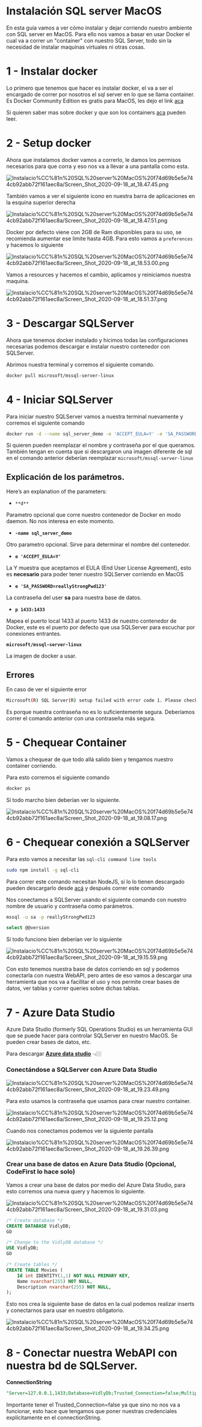 # Instalación SQL server MacOS

En esta guía vamos a ver cómo instalar y dejar corriendo nuestro ambiente con SQL server en MacOS. Para ello nos vamos a basar en usar Docker el cual va a correr un "container" con nuestro SQL Server, todo sin la necesidad de instalar maquinas virtuales ni otras cosas.

# 1 - Instalar docker

Lo primero que tenemos que hacer es instalar docker, el va a ser el encargado de correr por nosotros el sql server en lo que se llama container.
Es Docker Community Edition es gratis para MacOS, les dejo el link [aca](https://hub.docker.com/editions/community/docker-ce-desktop-mac?tab=description)

Si quieren saber mas sobre docker y que son los containers [aca](https://docs.docker.com/get-started/) pueden leer.

# 2 - Setup docker

Ahora que instalamos docker vamos a correrlo, le damos los permisos necesarios para que corra y eso nos va a llevar a una pantalla como esta.

![Instalacio%CC%81n%20SQL%20server%20MacOS%20f74d69b5e5e744cb92abb72f161aec8a/Screen_Shot_2020-09-18_at_18.47.45.png](InstalaciónSQLserverMacOS/1.png)

También vamos a ver el siguiente icono en nuestra barra de aplicaciones en la esquina superior derecha

![Instalacio%CC%81n%20SQL%20server%20MacOS%20f74d69b5e5e744cb92abb72f161aec8a/Screen_Shot_2020-09-18_at_18.47.51.png](InstalaciónSQLserverMacOS/Screen_Shot_2020-09-18_at_18.47.51.png)

Docker por defecto viene con 2GB de Ram disponibles para su uso, se recomienda aumentar ese limite hasta 4GB. Para esto vamos a `preferences` y hacemos lo siguiente

![Instalacio%CC%81n%20SQL%20server%20MacOS%20f74d69b5e5e744cb92abb72f161aec8a/Screen_Shot_2020-09-18_at_18.53.00.png](InstalaciónSQLserverMacOS/Screen_Shot_2020-09-18_at_18.53.00.png)

Vamos a resources y hacemos el cambio, aplicamos y reiniciamos nuestra maquina.

![Instalacio%CC%81n%20SQL%20server%20MacOS%20f74d69b5e5e744cb92abb72f161aec8a/Screen_Shot_2020-09-18_at_18.51.37.png](InstalaciónSQLserverMacOS/Screen_Shot_2020-09-18_at_18.51.37.png)

# 3 - Descargar SQLServer

Ahora que tenemos docker instalado y hicimos todas las configuraciones necesarias podemos descargar e instalar nuestro contenedor con SQLServer.

Abrimos nuestra terminal y corremos el siguiente comando.

```bash
docker pull microsoft/mssql-server-linux
```

# 4 - Iniciar SQLServer

Para iniciar nuestro SQLServer vamos a nuestra terminal nuevamente y corremos el siguiente comando

```bash
docker run -d --name sql_server_demo -e 'ACCEPT_EULA=Y' -e 'SA_PASSWORD=reallyStrongPwd123' -p 1433:1433 microsoft/mssql-server-linux
```

Si quieren pueden reemplazar el nombre y contraseña por el que queramos. También tengan en cuenta que si descargaron una imagen diferente de sql en el comando anterior deberían reemplazar `microsoft/mssql-server-linux`

## Explicación de los parámetros.

Here’s an explanation of the parameters:

- `**d**`

Parametro opcional que corre nuestro contenedor de Docker en modo daemon. No nos interesa en este momento.

- **`-name sql_server_demo`**

Otro parametro opcional. Sirve para determinar el nombre del contenedor.

- **`e 'ACCEPT_EULA=Y'`**

La Y muestra que aceptamos el EULA (End User License Agreement), esto es **necesario** para poder tener nuestro SQLServer corriendo en MacOS

- **`e 'SA_PASSWORD=reallyStrongPwd123'`**

La contraseña del user **sa** para nuestra base de datos.

- **`p 1433:1433`**

Mapea el puerto local 1433 al puerto 1433 de nuestro contenedor de Docker, este es el puerto por defecto que usa SQLServer para escuchar por conexiones entrantes.

**`microsoft/mssql-server-linux`**

La imagen de docker a usar.

## **Errores**

En caso de ver el siguiente error

```bash
Microsoft(R) SQL Server(R) setup failed with error code 1. Please check the setup log in /var/opt/mssql/log for more information.
```

Es porque nuestra contraseña no es lo suficientemente segura. Deberíamos correr el comando anterior con una contraseña más segura.

# 5 - Chequear Container

Vamos a chequear de que todo allá salido bien y tengamos nuestro container corriendo.

Para esto corremos el siguiente comando

```bash
docker ps
```

Si todo marcho bien deberían ver lo siguiente.

![Instalacio%CC%81n%20SQL%20server%20MacOS%20f74d69b5e5e744cb92abb72f161aec8a/Screen_Shot_2020-09-18_at_19.08.17.png](InstalaciónSQLserverMacOS/Screen_Shot_2020-09-18_at_19.08.17.png)

# 6 - Chequear conexión a SQLServer

Para esto vamos a necesitar las `sql-cli command line tools`

```bash
sudo npm install -g sql-cli
```

Para correr este comando necesitan NodeJS, si lo lo tienen descargado pueden descargarlo desde [acá](https://nodejs.org/) y después correr este comando

Nos conectamos a SQLServer usando el siguiente comando con nuestro nombre de usuario y contraseña como parámetros.

```bash
mssql -u sa -p reallyStrongPwd123

select @@version
```

Si todo funciono bien deberían ver lo siguiente

![Instalacio%CC%81n%20SQL%20server%20MacOS%20f74d69b5e5e744cb92abb72f161aec8a/Screen_Shot_2020-09-18_at_19.15.59.png](InstalaciónSQLserverMacOS/Screen_Shot_2020-09-18_at_19.15.59.png)

Con esto tenemos nuestra base de datos corriendo en sql y podemos conectarla con nuestra WebAPI, pero antes de eso vamos a descargar una herramienta que nos va a facilitar el uso y nos permite crear bases de datos, ver tablas y correr queries sobre dichas tablas.

# 7 - Azure Data Studio

Azure Data Studio (formerly SQL Operations Studio) es un herramienta GUI que se puede hacer para controlar SQLServer en nuestro MacOS. Se pueden crear bases de datos, etc.

Para descargar **[Azure data studio](https://database.guide/what-is-azure-data-studio/)** 👈🏼

### Conectándose a SQLServer con Azure Data Studio

![Instalacio%CC%81n%20SQL%20server%20MacOS%20f74d69b5e5e744cb92abb72f161aec8a/Screen_Shot_2020-09-18_at_19.23.49.png](InstalaciónSQLserverMacOS/Screen_Shot_2020-09-18_at_19.23.49.png)

Para esto usamos la contraseña que usamos para crear nuestro container.

![Instalacio%CC%81n%20SQL%20server%20MacOS%20f74d69b5e5e744cb92abb72f161aec8a/Screen_Shot_2020-09-18_at_19.25.12.png](InstalaciónSQLserverMacOS/Screen_Shot_2020-09-18_at_19.25.12.png)

Cuando nos conectamos podemos ver la siguiente pantalla

![Instalacio%CC%81n%20SQL%20server%20MacOS%20f74d69b5e5e744cb92abb72f161aec8a/Screen_Shot_2020-09-18_at_19.26.39.png](InstalaciónSQLserverMacOS/Screen_Shot_2020-09-18_at_19.26.39.png)

### Crear una base de datos en Azure Data Studio (Opcional, CodeFirst lo hace solo)

Vamos a crear una base de datos por medio del Azure Data Studio, para esto corremos una nueva query y hacemos lo siguiente.

![Instalacio%CC%81n%20SQL%20server%20MacOS%20f74d69b5e5e744cb92abb72f161aec8a/Screen_Shot_2020-09-18_at_19.31.03.png](InstalaciónSQLserverMacOS/Screen_Shot_2020-09-18_at_19.31.03.png)

```sql
/* Create database */
CREATE DATABASE VidlyDB;
GO

/* Change to the VidlyDB database */
USE VidlyDB;
GO

/* Create tables */
CREATE TABLE Movies (
    Id int IDENTITY(1,1) NOT NULL PRIMARY KEY,
    Name nvarchar(255) NOT NULL,
    Description nvarchar(255) NOT NULL,
);
```

Esto nos crea la siguiente base de datos en la cual podemos realizar inserts y conectarnos para usar en nuestro obligatorio.

![Instalacio%CC%81n%20SQL%20server%20MacOS%20f74d69b5e5e744cb92abb72f161aec8a/Screen_Shot_2020-09-18_at_19.34.25.png](InstalaciónSQLserverMacOS/Screen_Shot_2020-09-18_at_19.34.25.png)

# 8 - Conectar nuestra WebAPI con nuestra bd de SQLServer.

**ConnectionString**

```sql
"Server=127.0.0.1,1433;Database=VidlyDb;Trusted_Connection=false;MultipleActiveResultSets=true;User=sa;Password=reallyStrongPwd123;"
```

Importante tener el Trusted_Connection=false ya que sino no nos va a funcionar, esto hace que tengamos que poner nuestras credenciales explícitamente en el connectionString.
